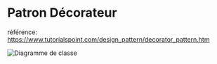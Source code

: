 # Patron Décorateur
référence: https://www.tutorialspoint.com/design_pattern/decorator_pattern.htm

![Diagramme de classe](https://www.plantuml.com/plantuml/svg/XP71Ri8m38RlVWgB4qpA7g125HAzx8R64rY9AH59MYLc4mBUVLcBIe5Loo67tv-TFxzNIIZAqJkiBDMHl6SqZDfHIWpfO4DBMSMjd1pdErhzIqC7u7PFBUFo8mZ77Makps0YVSyN1Nurri3rngrjr8udYf-iXK8zMUyUgLWtaQI9Bz3wDiJym_N3Xlg699iE5Vlc39YF9nj6-5yWgcZhlQWIPs-p9ry5KZh0euRlol5ErANiuGANewnAHEY3oTon7L7Mjuuz1u4Xcsa4NhwEZ_38uhthgKEfON9UVwTo0e0L1vFN_GC0 "Diagramme de classe")
